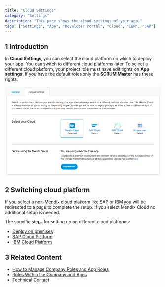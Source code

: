 ```yaml
---
title: "Cloud Settings"
category: "Settings"
description: "This page shows the cloud settings of your app."
tags: ["Settings", "App", "Developer Portal", "Cloud", "IBM", "SAP"]
---
```


## 1 Introduction

In **Cloud Settings**, you can select the cloud platform on which to deploy your app. You can switch to different cloud platforms later. To select a different cloud platform, your project role must have edit rights on **App settings**. If you have the default roles only the **SCRUM Master** has these rights.

![](attachments/cloudsettings.png)

## 2 Switching cloud platform

If you select a non-Mendix cloud platform like SAP or IBM you will be redirected to a page to complete the setup. If you select Mendix Cloud no additional setup is needed.

The specific steps for setting up on different cloud platforms:
* [Deploy on premises](/deployment/on-premises)
* [SAP Cloud Platform](/developerportal/deploy/sap-cloud-platform)
* [IBM Cloud Platform](/developerportal/deploy/ibm-cloud)

## 3 Related Content

* [How to Manage Company Roles and App Roles](/developerportal/howto/change-roles)
* [Roles Within the Company and Apps](/developerportal/general/roles)
* [Technical Contact](/developerportal/general/technical-contact)


